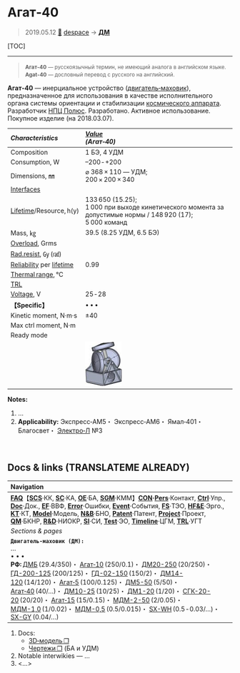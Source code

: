# Агат‑40
> 2019.05.12 [🚀](../index/index.md) [despace](index.md) → **[ДМ](iu.md)**

[TOC]

---

> <small>**Агат‑40** — русскоязычный термин, не имеющий аналога в английском языке. **Agat-40** — дословный перевод с русского на английский.</small>

**Агат‑40** — инерциальное устройство ([двигатель‑маховик](iu.md)), предназначенное для использования в качестве исполнительного органа системы ориентации и стабилизации [космического аппарата](sc.md).  
Разработчик [НПЦ Полюс](zz_polus_tomsk.md). Разработано. Активное использование. Покупное изделие (на 2018.03.07).

|*Characteristics*|*[Value](si.md)<br> (Агат‑40)*|
|:--|:--|
|Composition|1 БЭ, 4 УДМ|
|Consumption, W|–200 ‑ +200|
|Dimensions, ㎜|⌀ 368 × 110 — УДМ;<br> 200 × 200 × 340|
|[Interfaces](interface.md)| |
|[Lifetime](lifetime.md)/Resource, h(y)|133 650 (15.25);<br> 1 000 при выходе кинетического момента за допустимые нормы / 148 920 (17);<br> 5 000 команд|
|Mass, ㎏|39.5 (8.25 УДМ, 6.5 БЭ)|
|[Overload](vibration.md), Grms| |
|[Rad.resist](ion_rad.md), ㏉ (㎭)| |
|[Reliability](qm.md) per [lifetime](lifetime.md)|0.99|
|[Thermal range](tcs.md), ℃| |
|[TRL](trl.md)| |
|[Voltage](voltage.md), V|25 ‑ 28|
|**【Specific】**|• • •|
|Kinetic moment, N·m·s|±40|
|Max ctrl moment, N·m| |
|Ready mode| |
| |[![](f/iu/a/agat_40_pic1_thumb.jpg)](f/iu/a/agat_40_pic1.png)|[![](f/iu/a/agat_40_pic2_thumb.jpg)](f/iu/a/agat_40_pic2.png)|

**Notes:**

   1. …
   1. **Applicability:** Экспресс‑АМ5・ Экспресс‑АМ6・ Ямал‑401・ Благосвет・ [Электро‑Л](электро_л.md) №3



<p style="page-break-after:always"> </p>

## Docs & links (TRANSLATEME ALREADY)
|Navigation|
|:--|
|**[FAQ](faq.md)**【**[SCS](scs.md)**·КК, **[SC](sc.md)**·КА, **[OE](oe.md)**·БА, **[SGM](sgm.md)**·КММ】**[CON](contact.md)·[Pers](person.md)**·Контакт, **[Ctrl](control.md)**·Упр., **[Doc](doc.md)**·Док., **[EF](ef.md)**·ВВФ, **[Error](error.md)**·Ошибки, **[Event](event.md)**·События, **[FS](fs.md)**·ТЭО, **[HF&E](hfe.md)**·Эрго., **[KT](kt.md)**·КТ, **[Model](model.md)**·Модель, **[N&B](nnb.md)**·БНО, **[Patent](патент.md)**·Патент, **[Project](project.md)**·Проект, **[QM](qm.md)**·БКНР, **[R&D](rnd.md)**·НИОКР, **[SI](si.md)**·СИ, **[Test](test.md)**·ЭО, **[Timeline](timeline.md)**·ЦГМ, **[TRL](trl.md)**·УГТ|
|*Sections & pages*|
|**`Двигатель‑маховик (ДМ):`**<br> …<br>• • •<br> **РФ:** [ДМБ](dmb.md) (29.4/350)・ [Агат‑10](agat_10.md) (250/0.1)・ [ДМ20-250](dm20_250.md) (20/250)・ [ГД-200-125](gd_200_125.md) (200/125)・ [ГД-02-150](gd_02_150.md) (150/2)・ [ДМ14-120](dm14_120.md) (14/120)・ [Агат‑5](agat_5.md) (100/0.125)・ [ДМ5-50](dm5_50.md) (5/50)・ [Агат‑40](agat_40.md) (40/…)・ [ДМ10-25](dm10_25.md) (10/25)・ [ДМ1-20](dm1_20.md) (1/20)・ [СГК-20-20](sgk_20_20.md) (20/20)・ [Агат‑15](agat_15.md) (15/0.15)・ [МДМ-2-50](mdm_2_50.md) (2/0.05)・ [МДМ-1,0](mdm_1_0.md) (1/0.02)・ [МДМ-0,5](mdm_0_5.md) (0.5/0.015)・ [SX-WH](sx_wh.md) (0.5 ‑ 0.03/…)・ [SX-GY](sx_gy.md) (0.04/…)|

   1. Docs:
      - [3D‑модель ❐](f/iu/a/agat_40_3d.7z)
      - [Чертежи ❐](f/iu/a/agat_40_sketches.pdf) (БА и УДМ)
   1. Notable interwikies — …
   1. <…>
